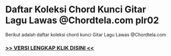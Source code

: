 
 # Daftar Koleksi Chord  Kunci Gitar Lagu Lawas @Chordtela.com plr02


Berikut adalah daftar koleksi chord  kunci Gitar Lagu Lawas @Chordtela.com

###  <a href="https://shortlighzx.web.app?sq=Daftar Koleksi Chord  Kunci Gitar Lagu Lawas @Chordtela.com"> >> VERSI LENGKAP KLIK DISINI << </a>
